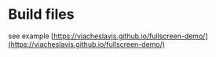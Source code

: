 # Build files

see example [https://viacheslavjs.github.io/fullscreen-demo/](https://viacheslavjs.github.io/fullscreen-demo/)
